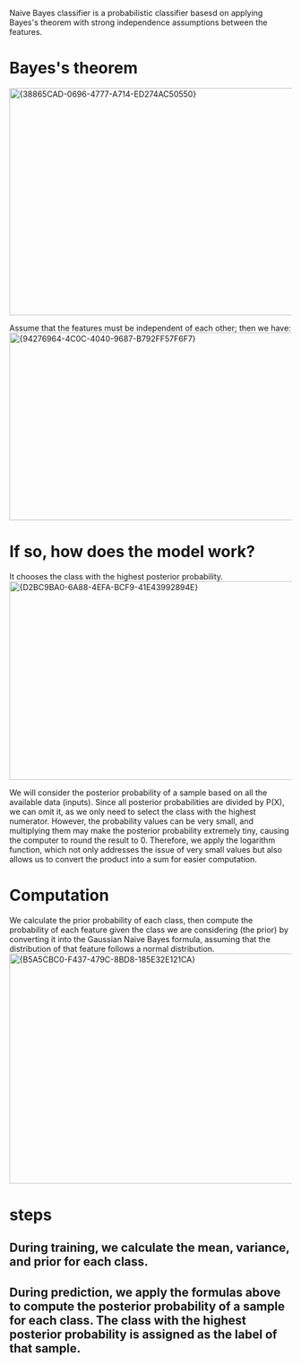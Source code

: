 Naive Bayes classifier is a probabilistic classifier basesd on applying Bayes's theorem with strong independence assumptions between the features.
# Bayes's theorem
<img width="973" height="406" alt="{38865CAD-0696-4777-A714-ED274AC50550}" src="https://github.com/user-attachments/assets/b4bf964e-cf4c-41ee-a28c-25743507d0ba"/>


Assume that the features must be independent of each other; then we have:
<img width="955" height="335" alt="{94276964-4C0C-4040-9687-B792FF57F6F7}" src="https://github.com/user-attachments/assets/92260d9d-bf76-4a3c-ad4b-ec02b887c874" />

# If so, how does the model work?
It chooses the class with the highest posterior probability.
<img width="887" height="355" alt="{D2BC9BA0-6A88-4EFA-BCF9-41E43992894E}" src="https://github.com/user-attachments/assets/50131536-7e5a-4f04-8dda-1dedc7b47c92" />

We will consider the posterior probability of a sample based on all the available data (inputs). Since all posterior probabilities are divided by 
P(X), we can omit it, as we only need to select the class with the highest numerator. However, the probability values can be very small, and multiplying them may make the posterior probability extremely tiny, causing the computer to round the result to 0. Therefore, we apply the logarithm function, which not only addresses the issue of very small values but also allows us to convert the product into a sum for easier computation.

# Computation
We calculate the prior probability of each class, then compute the probability of each feature given the class we are considering (the prior) by converting it into the Gaussian Naive Bayes formula, assuming that the distribution of that feature follows a normal distribution.
<img width="930" height="411" alt="{B5A5CBC0-F437-479C-8BD8-185E32E121CA}" src="https://github.com/user-attachments/assets/5e6b1867-9b58-4a9f-ba24-382911467b59" />

# steps
## During training, we calculate the mean, variance, and prior for each class.
## During prediction, we apply the formulas above to compute the posterior probability of a sample for each class. The class with the highest posterior probability is assigned as the label of that sample.






